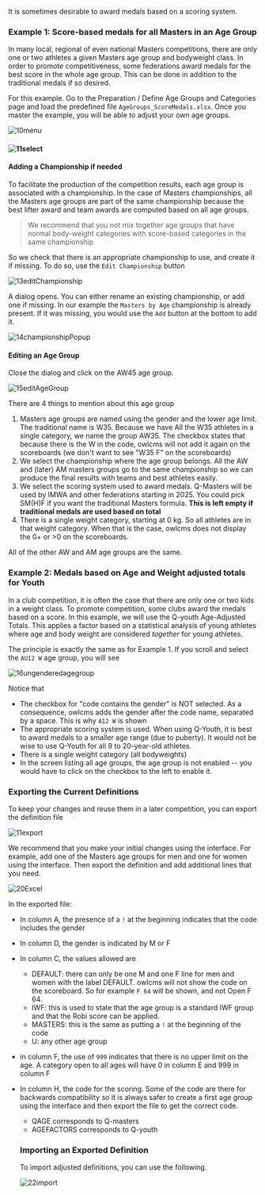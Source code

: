It is sometimes desirable to award medals based on a scoring system.

### Example 1: Score-based medals for all Masters in an Age Group

In many local, regional of even national Masters competitions, there are only one or two athletes a given Masters age group and bodyweight class.  In order to promote competitiveness, some federations award medals for the best score in the whole age group.  This can be done in addition to the traditional medals if so desired.

For this example. Go to the Preparation / Define Age Groups and Categories page and load the predefined file `AgeGroups_ScoreMedals.xlsx`.  Once you master the example, you will be able to adjust your own age groups.

![10menu](img/ScoreBased/10menu.png)

#### ![11select](img/ScoreBased/11select.png)



#### Adding a Championship if needed

To facilitate the production of the competition results, each age group is associated with a championship.  In the case of Masters championships, all the Masters age groups are part of the same championship because the best lifter award and team awards are computed based on all age groups.

> We recommend that you not mix together age groups that have normal body-weight categories with score-based categories in the same championship

So we check that there is an appropriate championship to use, and create it if missing.  To do so, use the `Edit Championship` button

![13editChampionship](img/ScoreBased/13editChampionship.png)

A dialog opens.  You can either rename an existing championship, or add one if missing.  In our example the `Masters by Age` championship is already present.  If it was missing, you would use the `Add` button at the bottom to add it.

![14championshipPopup](img/ScoreBased/14championshipPopup.png)

#### Editing an Age Group

Close the dialog and click on the AW45 age group.

![15editAgeGroup](img/ScoreBased/15editAgeGroup.png)

There are 4 things to mention about this age group

1. Masters age groups are named using the gender and the lower age limit.  The traditional name is W35.  Because we have All the W35 athletes in a single category, we name the group AW35.  The checkbox states that because there is the W in the code, owlcms will not add it again on the scoreboards (we don't want to see "W35 F" on the scoreboards)
2. We select the championship where the age group belongs. All the AW and (later) AM masters groups go to the same championship so we can produce the final results with teams and best athletes easily.
3. We select the scoring system used to award medals.  Q-Masters will be used by IMWA and other federations starting in 2025.  You could pick SM(H)F if you want the traditional Masters formula.
   **This is left empty if traditional medals are used based on total**
4. There is a single weight category, starting at 0 kg.  So all athletes are in that weight category.  When that is the case, owlcms does not display the 0+ or >0 on the scoreboards.

All of the other AW and AM age groups are the same.

### Example 2: Medals based on Age and Weight adjusted totals for Youth

In a club competition, it is often the case that there are only one or two kids in a weight class.  To promote competition, some clubs award the medals based on a score.  In this example, we will use the Q-youth Age-Adjusted Totals.  This applies a factor based on a statistical analysis of young athletes where age and body weight are considered *together* for young athletes. 

The principle is exactly the same as for Example 1.  If you scroll and select the `AU12 W` age group, you will see

![16ungenderedagegroup](img/ScoreBased/16ungenderedagegroup.png)

Notice that

- The checkbox for "code contains the gender" is NOT selected.  As a consequence, owlcms adds the gender after the code name, separated by a space.  This is why `A12 W` is shown
- The appropriate scoring system is used. When using Q-Youth, it is best to award medals to a smaller age range (due to puberty).  It would not be wise to use Q-Youth for all 9 to 20-year-old athletes.
- There is a single weight category (all bodyweights)
- In the screen listing all age groups, the age group is not enabled -- you would have to click on the checkbox to the left to enable it.

### Exporting the Current Definitions

To keep your changes and reuse them in a later competition, you can export the definition file

![11export](img/ScoreBased/20exportButton.png)

We recommend that you make your initial changes using the interface.  For example, add one of the Masters age groups for men and one for women using the interface.  Then export the definition and add additional lines that you need.

![20Excel](img/ScoreBased/20Excel.png)

In the exported file:

- In column A, the presence of a `!` at the beginning indicates that the code includes the gender

- In column D, the gender is indicated by M or F

- In column C, the values allowed are

  - DEFAULT: there can only be one M and one F line for men and women with the label DEFAULT.  owlcms will not show the code on the scoreboard.   So for example `F 64` will be shown, and not Open F 64.
  - IWF: this is used to state that the age group is a standard IWF group and that the Robi score can be applied.
  - MASTERS: this is the same as putting a `!` at the beginning of the code
  - U: any other age group

- in column F, the use of `999` indicates that there is no upper limit on the age. A category open to all ages will have 0 in column E and 999 in column F

- In column H, the code for the scoring.  Some of the code are there for backwards compatibility so it is always safer to create a first age group using the interface and then export the file to get the correct code.

  - QAGE corresponds to Q-masters
  - AGEFACTORS corresponds to Q-youth

  ### Importing an Exported Definition

  To import adjusted definitions, you can use the following.

  ![22import](img/ScoreBased/22import.png)
